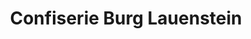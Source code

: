 ---
title: "Confiserie Burg Lauenstein"
url: /ludwigsstadt/confiserie-burg-lauenstein/
shop: Süßwaren
---